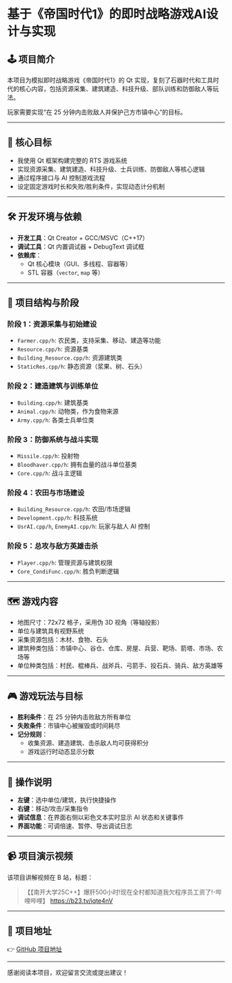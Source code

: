 # 基于《帝国时代1》的即时战略游戏AI设计与实现

## 🕹 项目简介

本项目为模拟即时战略游戏《帝国时代1》的 Qt 实现，复刻了石器时代和工具时代的核心内容，包括资源采集、建筑建造、科技升级、部队训练和防御敌人等玩法。

玩家需要实现“在 25 分钟内击败敌人并保护己方市镇中心”的目标。

---

## 🎯 核心目标

- 我使用 Qt 框架构建完整的 RTS 游戏系统
- 实现资源采集、建筑建造、科技升级、士兵训练、防御敌人等核心逻辑
- 通过程序接口与 AI 控制游戏流程
- 设定固定游戏时长和失败/胜利条件，实现动态计分机制

---

## 🛠 开发环境与依赖

- **开发工具**：Qt Creator + GCC/MSVC（C++17）
- **调试工具**：Qt 内置调试器 + DebugText 调试框
- **依赖库**：
  - Qt 核心模块（GUI、多线程、容器等）
  - STL 容器（`vector`, `map` 等）

---

## 📁 项目结构与阶段

### 阶段 1：资源采集与初始建设
- `Farmer.cpp/h`: 农民类，支持采集、移动、建造等功能
- `Resource.cpp/h`: 资源基类
- `Building_Resource.cpp/h`: 资源建筑类
- `StaticRes.cpp/h`: 静态资源（浆果、树、石头）

### 阶段 2：建造建筑与训练单位
- `Building.cpp/h`: 建筑基类
- `Animal.cpp/h`: 动物类，作为食物来源
- `Army.cpp/h`: 各类士兵单位类

### 阶段 3：防御系统与战斗实现
- `Missile.cpp/h`: 投射物
- `Bloodhaver.cpp/h`: 拥有血量的战斗单位基类
- `Core.cpp/h`: 战斗主逻辑

### 阶段 4：农田与市场建设
- `Building_Resource.cpp/h`: 农田/市场逻辑
- `Development.cpp/h`: 科技系统
- `UsrAI.cpp/h`, `EnemyAI.cpp/h`: 玩家与敌人 AI 控制

### 阶段 5：总攻与敌方英雄击杀
- `Player.cpp/h`: 管理资源与建筑权限
- `Core_CondiFunc.cpp/h`: 胜负判断逻辑

---

## 🗺 游戏内容

- 地图尺寸：72x72 格子，采用伪 3D 视角（等轴投影）
- 单位与建筑具有视野系统
- 采集资源包括：木材、食物、石头
- 建筑种类包括：市镇中心、谷仓、仓库、房屋、兵营、靶场、箭塔、市场、农场等
- 单位种类包括：村民、棍棒兵、战斧兵、弓箭手、投石兵、骑兵、敌方英雄等

---

## 🎮 游戏玩法与目标

- **胜利条件**：在 25 分钟内击败敌方所有单位
- **失败条件**：市镇中心被摧毁或时间耗尽
- **记分规则**：
  - 收集资源、建造建筑、击杀敌人均可获得积分
  - 游戏运行时动态显示分数

---

## 🔧 操作说明

- **左键**：选中单位/建筑，执行快捷操作
- **右键**：移动/攻击/采集指令
- **调试信息**：在界面右侧以彩色文本实时显示 AI 状态和关键事件
- **界面功能**：可调倍速、暂停、导出调试日志

---

## 📹 项目演示视频

该项目讲解视频在 B 站，标题：

> 【【南开大学25C++】爆肝500小时!现在全村都知道我欠程序员工资了!-哔哩哔哩】 https://b23.tv/iqte4nV

---



## 🔗 项目地址

👉 [GitHub 项目地址](https://github.com/XintongLiu-svg/newAoE)

---

感谢阅读本项目，欢迎留言交流或提出建议！
